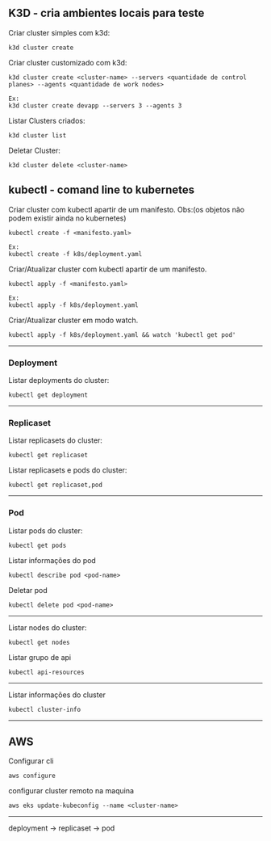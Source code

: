 ## K3D - cria ambientes locais para teste

Criar cluster simples com k3d:
```
k3d cluster create
```

Criar cluster customizado com k3d:
```
k3d cluster create <cluster-name> --servers <quantidade de control planes> --agents <quantidade de work nodes>

Ex:
k3d cluster create devapp --servers 3 --agents 3
```

Listar Clusters criados:
```
k3d cluster list
```

Deletar Cluster:
```
k3d cluster delete <cluster-name>
```

## kubectl - comand line to kubernetes
Criar cluster com kubectl apartir de um manifesto. Obs:(os objetos não podem existir ainda no kubernetes)
```
kubectl create -f <manifesto.yaml>

Ex:
kubectl create -f k8s/deployment.yaml
```

Criar/Atualizar cluster com kubectl apartir de um manifesto.
```
kubectl apply -f <manifesto.yaml>

Ex:
kubectl apply -f k8s/deployment.yaml
```

Criar/Atualizar cluster em modo watch.
```
kubectl apply -f k8s/deployment.yaml && watch 'kubectl get pod'
```

---
### Deployment

Listar deployments do cluster:
```
kubectl get deployment
```

---
### Replicaset

Listar replicasets do cluster:
```
kubectl get replicaset
```

Listar replicasets e pods do cluster:
```
kubectl get replicaset,pod
```

---
### Pod

Listar pods do cluster:
```
kubectl get pods
```

Listar informações do pod
```
kubectl describe pod <pod-name>
```

Deletar pod
```
kubectl delete pod <pod-name>
```

---

Listar nodes do cluster:
```
kubectl get nodes
```

Listar grupo de api
```
kubectl api-resources
```

---

Listar informações do cluster
```
kubectl cluster-info
```

---

## AWS
Configurar cli
```
aws configure
```

configurar cluster remoto na maquina
```
aws eks update-kubeconfig --name <cluster-name>
```

---

deployment -> replicaset -> pod